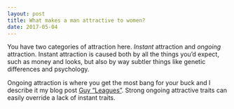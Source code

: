 ```yaml
---
layout: post
title: What makes a man attractive to women?
date: 2017-05-04
---
```


<p>You have two categories of attraction here. <i>Instant</i> attraction and <i>ongoing</i> attraction. Instant attraction is caused both by all the things you’d expect, such as money and looks, but also by way subtler things like genetic differences and psychology.</p><p>Ongoing attraction is where you get the most bang for your buck and I describe it my blog post <a href="https://vinceguidry.quora.com/Guy-%E2%80%9CLeagues%E2%80%9D">Guy “Leagues”</a>. Strong ongoing attractive traits can easily override a lack of instant traits.</p>
